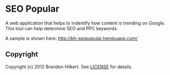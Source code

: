 SEO Popular
=========

A web application that helps to indentify how content is trending on Google. This tool can help determine SEO and PPC keywords.

A sample is shown here: http://bh-seopopular.herokuapp.com/

Copyright
---
Copyright (c) 2012 Brandon Hilkert.
See [LICENSE][] for details.

[license]: https://github.com/brandonhilkert/seopopular/blob/master/LICENSE
